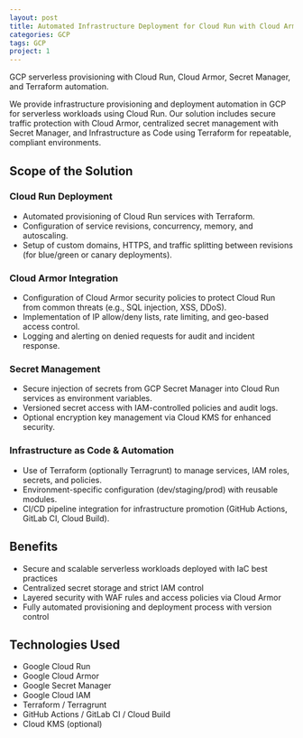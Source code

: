 ```yaml
---
layout: post
title: Automated Infrastructure Deployment for Cloud Run with Cloud Armor and Secrets Manager
categories: GCP
tags: GCP
project: 1
---
```


GCP serverless provisioning with Cloud Run, Cloud Armor, Secret Manager, and Terraform automation.

<!--more-->

We provide infrastructure provisioning and deployment automation in GCP for serverless workloads using Cloud Run. Our solution includes secure traffic protection with Cloud Armor, centralized secret management with Secret Manager, and Infrastructure as Code using Terraform for repeatable, compliant environments.

## Scope of the Solution

### Cloud Run Deployment

- Automated provisioning of Cloud Run services with Terraform.  
- Configuration of service revisions, concurrency, memory, and autoscaling.  
- Setup of custom domains, HTTPS, and traffic splitting between revisions (for blue/green or canary deployments).

### Cloud Armor Integration

- Configuration of Cloud Armor security policies to protect Cloud Run from common threats (e.g., SQL injection, XSS, DDoS).  
- Implementation of IP allow/deny lists, rate limiting, and geo-based access control.  
- Logging and alerting on denied requests for audit and incident response.

### Secret Management

- Secure injection of secrets from GCP Secret Manager into Cloud Run services as environment variables.  
- Versioned secret access with IAM-controlled policies and audit logs.  
- Optional encryption key management via Cloud KMS for enhanced security.

### Infrastructure as Code & Automation

- Use of Terraform (optionally Terragrunt) to manage services, IAM roles, secrets, and policies.  
- Environment-specific configuration (dev/staging/prod) with reusable modules.  
- CI/CD pipeline integration for infrastructure promotion (GitHub Actions, GitLab CI, Cloud Build).

## Benefits

- Secure and scalable serverless workloads deployed with IaC best practices  
- Centralized secret storage and strict IAM control  
- Layered security with WAF rules and access policies via Cloud Armor  
- Fully automated provisioning and deployment process with version control

## Technologies Used

- Google Cloud Run  
- Google Cloud Armor  
- Google Secret Manager  
- Google Cloud IAM  
- Terraform / Terragrunt  
- GitHub Actions / GitLab CI / Cloud Build  
- Cloud KMS (optional)
